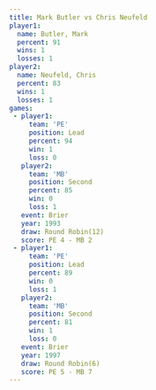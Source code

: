 ```yaml
---
title: Mark Butler vs Chris Neufeld
player1:              
  name: Butler, Mark  
  percent: 91         
  wins: 1             
  losses: 1           
player2:              
  name: Neufeld, Chris
  percent: 83         
  wins: 1             
  losses: 1           
games:
 - player1:        
     team: 'PE'    
     position: Lead
     percent: 94   
     win: 1        
     loss: 0       
   player2:          
     team: 'MB'      
     position: Second
     percent: 85     
     win: 0          
     loss: 1         
   event: Brier         
   year: 1993           
   draw: Round Robin(12)
   score: PE 4 - MB 2   
 - player1:        
     team: 'PE'    
     position: Lead
     percent: 89   
     win: 0        
     loss: 1       
   player2:          
     team: 'MB'      
     position: Second
     percent: 81     
     win: 1          
     loss: 0         
   event: Brier        
   year: 1997          
   draw: Round Robin(6)
   score: PE 5 - MB 7  
---
```

